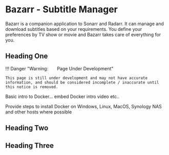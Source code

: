 # Bazarr - Subtitle Manager

Bazarr is a companion application to Sonarr and Radarr. It can manage and download subtitles based on your requirements. You define your preferences by TV show or movie and Bazarr takes care of everything for you.

## Heading One

!!! Danger "Warning: &nbsp; &nbsp; &nbsp; Page Under Development"

    This page is still under development and may not have accurate information, and should be considered incomplete / inaccurate until this notice is removed.



Basic intro to Docker... embed Docker intro video etc..

Provide steps to install Docker on Windows, Linux, MacOS, Synology NAS and other hosts where possible


## Heading Two

## Heading Three